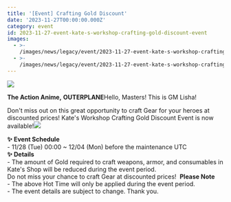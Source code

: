 ```yaml
---
title: '[Event] Crafting Gold Discount'
date: '2023-11-27T00:00:00.000Z'
category: event
id: 2023-11-27-event-kate-s-workshop-crafting-gold-discount-event
images:
  - >-
    /images/news/legacy/event/2023-11-27-event-kate-s-workshop-crafting-gold-discount-event/c7dca480cb3e465d803a55e82d59ebee.webp
  - >-
    /images/news/legacy/event/2023-11-27-event-kate-s-workshop-crafting-gold-discount-event/97e41227c13c4ee88750dd65cf890d1e_002.webp
---
```


![](/images/news/legacy/event/2023-11-27-event-kate-s-workshop-crafting-gold-discount-event/c7dca480cb3e465d803a55e82d59ebee.webp)  
  
**The Action Anime,** **OUTERPLANE**Hello, Masters! This is GM Lisha!  
  
Don't miss out on this great opportunity to craft Gear for your heroes at discounted prices! Kate's Workshop Crafting Gold Discount Event is now available!![](/images/news/legacy/event/2023-11-27-event-kate-s-workshop-crafting-gold-discount-event/97e41227c13c4ee88750dd65cf890d1e_002.webp)  
  
**✨** **Event Schedule**  
\- 11/28 (Tue) 00:00 ~ 12/04 (Mon) before the maintenance UTC  
**✨** **Details**  
\- The amount of Gold required to craft weapons, armor, and consumables in Kate's Shop will be reduced during the event period.  
Do not miss your chance to craft Gear at discounted prices!  **Please Note**  
\- The above Hot Time will only be applied during the event period.  
\- The event details are subject to change. Thank you.
